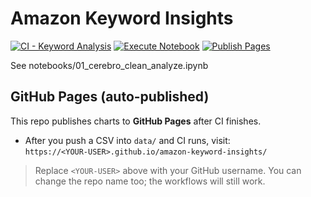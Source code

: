 # Amazon Keyword Insights

[![CI - Keyword Analysis](https://github.com/bigonil/amazon-keyword-insights_full/actions/workflows/ci-analysis.yml/badge.svg)](https://github.com/bigonil/amazon-keyword-insights_full/actions/workflows/ci-analysis.yml)
[![Execute Notebook](https://github.com/bigonil/amazon-keyword-insights_full/actions/workflows/execute-notebook.yml/badge.svg)](https://github.com/bigonil/amazon-keyword-insights_full/actions/workflows/execute-notebook.yml)
[![Publish Pages](https://github.com/bigonil/amazon-keyword-insights_full/actions/workflows/publish-pages.yml/badge.svg)](https://github.com/bigonil/amazon-keyword-insights_full/actions/workflows/publish-pages.yml)

See notebooks/01_cerebro_clean_analyze.ipynb


## GitHub Pages (auto-published)
This repo publishes charts to **GitHub Pages** after CI finishes.

- After you push a CSV into `data/` and CI runs, visit:  
  `https://<YOUR-USER>.github.io/amazon-keyword-insights/`

> Replace `<YOUR-USER>` above with your GitHub username. You can change the repo name too; the workflows will still work.
